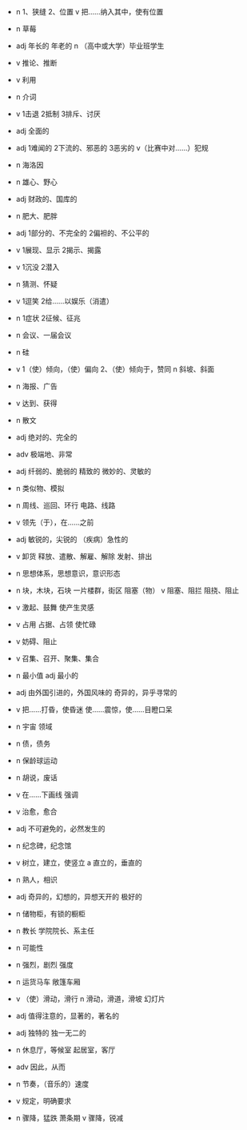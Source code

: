 - n 1、狭缝 2、位置 v 把……纳入其中，使有位置
- n 草莓
- adj 年长的 年老的 n （高中或大学）毕业班学生
- v 推论、推断
- v 利用
- n 介词
- v 1击退 2抵制 3排斥、讨厌
- adj 全面的
- adj 1难闻的 2下流的、邪恶的 3恶劣的 v（比赛中对……）犯规

- n 海洛因
- n 雄心、野心
- adj 财政的、国库的
- n 肥大、肥胖
- adj 1部分的、不完全的 2偏袒的、不公平的
- v 1展现、显示 2揭示、揭露
- v 1沉没 2潜入
- n 猜测、怀疑
- v 1逗笑 2给……以娱乐（消遣）

- n 1症状 2征候、征兆
- n 会议、一届会议
- n 硅
- v 1（使）倾向，（使）偏向 2、（使）倾向于，赞同 n 斜坡、斜面
- n 海报、广告
- v 达到、获得
- n 散文
- adj 绝对的、完全的
- adv 极端地、非常
- adj 纤弱的、脆弱的  精致的  微妙的、灵敏的
- n 类似物、模拟

- n 周线、巡回、环行  电路、线路
- v 领先（于），在……之前
- adj 敏锐的，尖锐的  （疾病）急性的
- v 卸货  释放、遣散、解雇、解除  发射、排出
- n 思想体系，思想意识，意识形态
- n 块，木块，石块  一片楼群，街区  阻塞（物） v 阻塞、阻拦 阻挠、阻止
- v 激起、鼓舞  使产生灵感
- v 占用  占据、占领  使忙碌
- v 妨碍、阻止
- v 召集、召开、聚集、集合

- n 最小值 adj 最小的
- adj 由外国引进的，外国风味的  奇异的，异乎寻常的
- v 把……打昏，使昏迷  使……震惊，使……目瞪口呆
- n 宇宙  领域
- n 债，债务
- n 保龄球运动
- n 胡说，废话
- v 在……下画线  强调
- v 治愈，愈合
- adj 不可避免的，必然发生的
- n 纪念碑，纪念馆

- v 树立，建立，使竖立 a 直立的，垂直的
- n 熟人，相识
- adj 奇异的，幻想的，异想天开的  极好的
- n 储物柜，有锁的橱柜
- n 教长  学院院长、系主任
- n 可能性
- n 强烈，剧烈  强度
- n 运货马车  敞篷车厢
- v （使）滑动，滑行  n 滑动，滑道，滑坡  幻灯片
- adj 值得注意的，显著的，著名的

- adj 独特的 独一无二的
- n 休息厅，等候室  起居室，客厅
- adv 因此，从而
- n 节奏，（音乐的）速度
- v 规定，明确要求
- n 骤降，猛跌  萧条期  v 骤降，锐减

